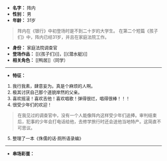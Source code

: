 
- **名字：** 阵内
- **性别：** 男
- **年龄：** 31岁

> 阵内在《银行》中初登场时是不到二十岁的大学生。
> 在第二个短篇《孩子们》中，阵内已经31岁，并且在家庭法院工作。

- **身份：** 家庭法院调查官
- **登场作品：** [[《孩子们》]]，[[《潜水艇》]] 
- **相关角色：** [[鸭居]]（同学）

---

- **特征：** 

1. 我行我素，肆意妄为。真是个麻烦的人啊。
2. 极其讨厌自己那个道貌岸然的父亲。
3. 喜欢摇滚！喜欢吉他！喜欢唱歌！弹得很烂，唱得很棒！！！
4. 很受少年们的欢迎！

> 在我见过的调查官中，没有一个人能像阵内这样受少年们追捧。审判结束后，犯事的少年会打电话给他，去修学旅行时还会送他当地特产。这简直不可思议。

5. 整理了一本《侏儒的话·厕所语录编》

---

- **串场彩蛋：** 
